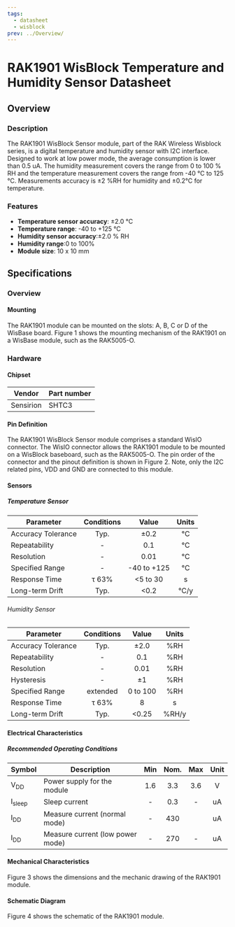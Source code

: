 ```yaml
---
tags:
  - datasheet
  - wisblock
prev: ../Overview/
---
```


# RAK1901 WisBlock Temperature and Humidity Sensor Datasheet

## Overview

### Description

The RAK1901 WisBlock Sensor module, part of the RAK Wireless Wisblock series, is a digital temperature and humidity sensor with I2C interface. Designed to work at low power mode, the average consumption is lower than 0.5 uA. The humidity measurement covers the range from 0 to 100 % RH and the temperature measurement covers the range from -40 °C to 125 °C. Measurements accuracy is ±2 %RH for humidity and ±0.2°C for temperature.

### Features

- **Temperature sensor accuracy**: ±2.0 °C
- **Temperature range**: -40 to +125 °C
- **Humidity sensor accuracy**:±2.0 % RH
- **Humidity range**:0 to 100%
- **Module size**: 10 x 10 mm

## Specifications

### Overview

<!-- Insert Picture of Sensor with it's dimensions -->

#### Mounting

The RAK1901 module can be mounted on the slots: A, B, C or D of the WisBase board. Figure 1 shows the mounting mechanism of the RAK1901 on a WisBase module, such as the RAK5005-O.

<rk-img
  src="/assets/images/wisblock/rak1901/datasheet/RAK19xx_mounting.png"
  width="50%"
  caption="RAK1901 WisBlock Sensor Mounting"
/>

### Hardware

#### Chipset

| Vendor    | Part number |
| --------- | ----------- |
| Sensirion | SHTC3       |

#### Pin Definition

The RAK1901 WisBlock Sensor module comprises a standard WisIO connector. The WisIO connector allows the RAK1901 module to be mounted on a WisBlock baseboard, such as the RAK5005-O. The pin order of the connector and the pinout definition is shown in Figure 2. Note, only the I2C related pins, VDD and GND are connected to this module.

<rk-img
  src="/assets/images/wisblock/rak1901/datasheet/RAK1901_pin.png"
  width="60%"
  caption="RAK1901 WisBlock Sensor Pinout Diagram"
/>

<!-- <rk-img
  src="/assets/images/wisblock/rak1901/datasheet/RAK19xx_connector.png"
  width="40%"
  caption="RAK1901 WisBlock Sensor connector"
/>

<rk-img
  src="/assets/images/wisblock/rak1901/datasheet/RAK1901_connector_pinout.png"
  width="50%"
  caption="RAK1901 WisBlock Sensor connector pinout"
/> -->

#### Sensors

##### Temperature Sensor

| Parameter          | Conditions |    Value    | Units |
| ------------------ | :--------: | :---------: | :---: |
| Accuracy Tolerance |    Typ.    |    ±0.2     |  °C   |
| Repeatability      |     -      |     0.1     |  °C   |
| Resolution         |     -      |    0.01     |  °C   |
| Specified Range    |     -      | -40 to +125 |  °C   |
| Response Time      |   τ 63%    |  <5 to 30   |   s   |
| Long-term Drift    |    Typ.    |    <0.2     | °C/y  |

###### Humidity Sensor

| Parameter          | Conditions |  Value   | Units |
| ------------------ | :--------: | :------: | :---: |
| Accuracy Tolerance |    Typ.    |   ±2.0   |  %RH  |
| Repeatability      |     -      |   0.1    |  %RH  |
| Resolution         |     -      |   0.01   |  %RH  |
| Hysteresis         |     -      |    ±1    |  %RH  |
| Specified Range    |  extended  | 0 to 100 |  %RH  |
| Response Time      |   τ 63%    |    8     |   s   |
| Long-term Drift    |    Typ.    |  <0.25   | %RH/y |

#### Electrical Characteristics

##### Recommended Operating Conditions

| Symbol            | Description                      | Min | Nom. | Max | Unit |
| ----------------- | -------------------------------- | :-: | :--: | :-: | :--: |
| V<sub>DD</sub>    | Power supply for the module      | 1.6 | 3.3  | 3.6 |  V   |
| I<sub>sleep</sub> | Sleep current                    |  -  | 0.3  |  -  |  uA  |
| I<sub>DD</sub>    | Measure current (normal mode)    |  -  | 430  |     |  uA  |
| I<sub>DD</sub>    | Measure current (low power mode) |  -  | 270  |  -  |  uA  |

#### Mechanical Characteristics

Figure 3 shows the dimensions and the mechanic drawing of the RAK1901 module.

<rk-img
  src="/assets/images/wisblock/rak1901/datasheet/RAK19xx_mechanic_drawing.png"
  width="60%"
  caption="RAK1901 WisBlock Sensor Mechanic Drawing"
/>

#### Schematic Diagram

Figure 4 shows the schematic of the RAK1901 module.

<rk-img
  src="/assets/images/wisblock/rak1901/datasheet/RAK1901_schematics.png"
  width="90%"
  caption="RAK1901 WisBlock Sensor schematics"
/>
